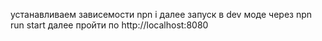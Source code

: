 устанавливаем зависемости npn i
далее запуск в dev моде через npn run start
далее пройти по http://localhost:8080
